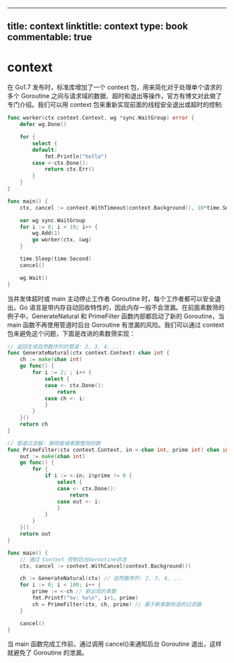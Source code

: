 
---
title: context
linktitle: context
type: book
commentable: true
---

# context

在 Go1.7 发布时，标准库增加了一个 context 包，用来简化对于处理单个请求的多个 Goroutine 之间与请求域的数据、超时和退出等操作，官方有博文对此做了专门介绍。我们可以用 context 包来重新实现前面的线程安全退出或超时的控制:

```go
func worker(ctx context.Context, wg *sync.WaitGroup) error {
	defer wg.Done()

	for {
		select {
		default:
			fmt.Println("hello")
		case <-ctx.Done():
			return ctx.Err()
		}
	}
}

func main() {
	ctx, cancel := context.WithTimeout(context.Background(), 10*time.Second)

	var wg sync.WaitGroup
	for i := 0; i < 10; i++ {
		wg.Add(1)
		go worker(ctx, &wg)
	}

	time.Sleep(time.Second)
	cancel()

	wg.Wait()
}
```

当并发体超时或 main 主动停止工作者 Goroutine 时，每个工作者都可以安全退出。Go 语言是带内存自动回收特性的，因此内存一般不会泄漏。在前面素数筛的例子中，GenerateNatural 和 PrimeFilter 函数内部都启动了新的 Goroutine，当 main 函数不再使用管道时后台 Goroutine 有泄漏的风险。我们可以通过 context 包来避免这个问题，下面是改进的素数筛实现：

```go
// 返回生成自然数序列的管道: 2, 3, 4, ...
func GenerateNatural(ctx context.Context) chan int {
	ch := make(chan int)
	go func() {
		for i := 2; ; i++ {
			select {
			case <- ctx.Done():
				return
			case ch <- i:
			}
		}
	}()
	return ch
}

// 管道过滤器: 删除能被素数整除的数
func PrimeFilter(ctx context.Context, in <-chan int, prime int) chan int {
	out := make(chan int)
	go func() {
		for {
			if i := <-in; i%prime != 0 {
				select {
				case <- ctx.Done():
					return
				case out <- i:
				}
			}
		}
	}()
	return out
}

func main() {
	// 通过 Context 控制后台Goroutine状态
	ctx, cancel := context.WithCancel(context.Background())

	ch := GenerateNatural(ctx) // 自然数序列: 2, 3, 4, ...
	for i := 0; i < 100; i++ {
		prime := <-ch // 新出现的素数
		fmt.Printf("%v: %v\n", i+1, prime)
		ch = PrimeFilter(ctx, ch, prime) // 基于新素数构造的过滤器
	}

	cancel()
}
```

当 main 函数完成工作前，通过调用 cancel()来通知后台 Goroutine 退出，这样就避免了 Goroutine 的泄漏。

    